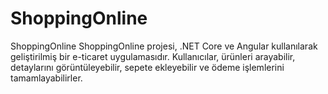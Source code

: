 # ShoppingOnline
ShoppingOnline ShoppingOnline projesi, .NET Core ve Angular kullanılarak geliştirilmiş bir e-ticaret uygulamasıdır. Kullanıcılar, ürünleri arayabilir, detaylarını görüntüleyebilir, sepete ekleyebilir ve ödeme işlemlerini tamamlayabilirler.
